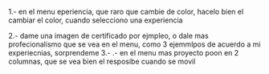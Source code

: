 
1.- en el menu eperiencia, que raro que cambie de color, hacelo bien el cambiar el color, cuando selecciono una experiencia

2.- dame una imagen de certificado por ejmpleo, o dale mas profecionalismo que se vea en el menu, como 3 ejemmlpos de acuerdo a mi experiecnias, sorprendeme
3.- .- en el menu mas proyecto poon en 2 columnas, que se vea bien el resposibe cuando se movil